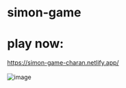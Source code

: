 # simon-game
# play now:
https://simon-game-charan.netlify.app/ <br><br>
![image](https://user-images.githubusercontent.com/118788971/228159620-02347f59-6215-41a4-9380-cf59492a641f.png)
